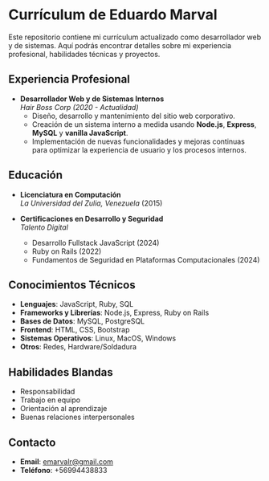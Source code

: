 # Currículum de Eduardo Marval

Este repositorio contiene mi currículum actualizado como desarrollador web y de sistemas. Aquí podrás encontrar detalles sobre mi experiencia profesional, habilidades técnicas y proyectos.

## Experiencia Profesional

- **Desarrollador Web y de Sistemas Internos**  
  *Hair Boss Corp (2020 - Actualidad)*  
  - Diseño, desarrollo y mantenimiento del sitio web corporativo.
  - Creación de un sistema interno a medida usando **Node.js**, **Express**, **MySQL** y **vanilla JavaScript**.
  - Implementación de nuevas funcionalidades y mejoras continuas para optimizar la experiencia de usuario y los procesos internos.

## Educación

- **Licenciatura en Computación**  
  *La Universidad del Zulia, Venezuela* (2015)
  
- **Certificaciones en Desarrollo y Seguridad**  
  *Talento Digital*  
  - Desarrollo Fullstack JavaScript (2024)
  - Ruby on Rails (2022)
  - Fundamentos de Seguridad en Plataformas Computacionales (2024)

## Conocimientos Técnicos

- **Lenguajes**: JavaScript, Ruby, SQL
- **Frameworks y Librerías**: Node.js, Express, Ruby on Rails
- **Bases de Datos**: MySQL, PostgreSQL
- **Frontend**: HTML, CSS, Bootstrap
- **Sistemas Operativos**: Linux, MacOS, Windows
- **Otros**: Redes, Hardware/Soldadura

## Habilidades Blandas

- Responsabilidad
- Trabajo en equipo
- Orientación al aprendizaje
- Buenas relaciones interpersonales

## Contacto

- **Email**: emarvalr@gmail.com
- **Teléfono**: +56994438833
